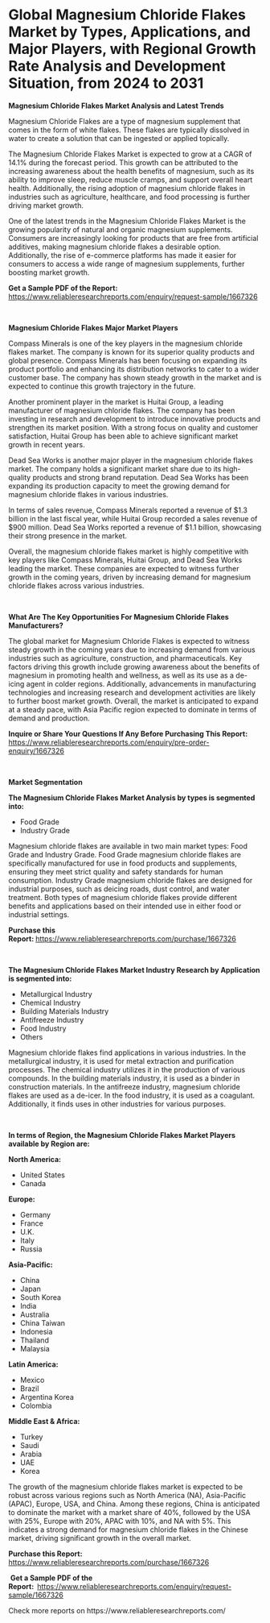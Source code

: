 <p><h1>Global Magnesium Chloride Flakes Market by Types, Applications, and Major Players, with Regional Growth Rate Analysis and Development Situation, from 2024 to 2031</h1></p><p><strong>Magnesium Chloride Flakes Market Analysis and Latest Trends</strong></p>
<p><p>Magnesium Chloride Flakes are a type of magnesium supplement that comes in the form of white flakes. These flakes are typically dissolved in water to create a solution that can be ingested or applied topically.</p><p>The Magnesium Chloride Flakes Market is expected to grow at a CAGR of 14.1% during the forecast period. This growth can be attributed to the increasing awareness about the health benefits of magnesium, such as its ability to improve sleep, reduce muscle cramps, and support overall heart health. Additionally, the rising adoption of magnesium chloride flakes in industries such as agriculture, healthcare, and food processing is further driving market growth.</p><p>One of the latest trends in the Magnesium Chloride Flakes Market is the growing popularity of natural and organic magnesium supplements. Consumers are increasingly looking for products that are free from artificial additives, making magnesium chloride flakes a desirable option. Additionally, the rise of e-commerce platforms has made it easier for consumers to access a wide range of magnesium supplements, further boosting market growth.</p></p>
<p><strong>Get a Sample PDF of the Report:&nbsp;</strong> <a href="https://www.reliableresearchreports.com/enquiry/request-sample/1667326">https://www.reliableresearchreports.com/enquiry/request-sample/1667326</a></p>
<p>&nbsp;</p>
<p><strong>Magnesium Chloride Flakes Major Market Players</strong></p>
<p><p>Compass Minerals is one of the key players in the magnesium chloride flakes market. The company is known for its superior quality products and global presence. Compass Minerals has been focusing on expanding its product portfolio and enhancing its distribution networks to cater to a wider customer base. The company has shown steady growth in the market and is expected to continue this growth trajectory in the future.</p><p>Another prominent player in the market is Huitai Group, a leading manufacturer of magnesium chloride flakes. The company has been investing in research and development to introduce innovative products and strengthen its market position. With a strong focus on quality and customer satisfaction, Huitai Group has been able to achieve significant market growth in recent years.</p><p>Dead Sea Works is another major player in the magnesium chloride flakes market. The company holds a significant market share due to its high-quality products and strong brand reputation. Dead Sea Works has been expanding its production capacity to meet the growing demand for magnesium chloride flakes in various industries.</p><p>In terms of sales revenue, Compass Minerals reported a revenue of $1.3 billion in the last fiscal year, while Huitai Group recorded a sales revenue of $900 million. Dead Sea Works reported a revenue of $1.1 billion, showcasing their strong presence in the market.</p><p>Overall, the magnesium chloride flakes market is highly competitive with key players like Compass Minerals, Huitai Group, and Dead Sea Works leading the market. These companies are expected to witness further growth in the coming years, driven by increasing demand for magnesium chloride flakes across various industries.</p></p>
<p>&nbsp;</p>
<p><strong>What Are The Key Opportunities For Magnesium Chloride Flakes Manufacturers?</strong></p>
<p><p>The global market for Magnesium Chloride Flakes is expected to witness steady growth in the coming years due to increasing demand from various industries such as agriculture, construction, and pharmaceuticals. Key factors driving this growth include growing awareness about the benefits of magnesium in promoting health and wellness, as well as its use as a de-icing agent in colder regions. Additionally, advancements in manufacturing technologies and increasing research and development activities are likely to further boost market growth. Overall, the market is anticipated to expand at a steady pace, with Asia Pacific region expected to dominate in terms of demand and production.</p></p>
<p><strong>Inquire or Share Your Questions If Any Before Purchasing This Report:</strong> <a href="https://www.reliableresearchreports.com/enquiry/pre-order-enquiry/1667326">https://www.reliableresearchreports.com/enquiry/pre-order-enquiry/1667326</a></p>
<p>&nbsp;</p>
<p><strong>Market Segmentation</strong></p>
<p><strong>The Magnesium Chloride Flakes Market Analysis by types is segmented into:</strong></p>
<p><ul><li>Food Grade</li><li>Industry Grade</li></ul></p>
<p><p>Magnesium chloride flakes are available in two main market types: Food Grade and Industry Grade. Food Grade magnesium chloride flakes are specifically manufactured for use in food products and supplements, ensuring they meet strict quality and safety standards for human consumption. Industry Grade magnesium chloride flakes are designed for industrial purposes, such as deicing roads, dust control, and water treatment. Both types of magnesium chloride flakes provide different benefits and applications based on their intended use in either food or industrial settings.</p></p>
<p><strong>Purchase this Report:&nbsp;</strong><a href="https://www.reliableresearchreports.com/purchase/1667326">https://www.reliableresearchreports.com/purchase/1667326</a></p>
<p>&nbsp;</p>
<p><strong>The Magnesium Chloride Flakes Market Industry Research by Application is segmented into:</strong></p>
<p><ul><li>Metallurgical Industry</li><li>Chemical Industry</li><li>Building Materials Industry</li><li>Antifreeze Industry</li><li>Food Industry</li><li>Others</li></ul></p>
<p><p>Magnesium chloride flakes find applications in various industries. In the metallurgical industry, it is used for metal extraction and purification processes. The chemical industry utilizes it in the production of various compounds. In the building materials industry, it is used as a binder in construction materials. In the antifreeze industry, magnesium chloride flakes are used as a de-icer. In the food industry, it is used as a coagulant. Additionally, it finds uses in other industries for various purposes.</p></p>
<p>&nbsp;</p>
<p><strong>In terms of Region, the Magnesium Chloride Flakes Market Players available by Region are:</strong></p>
<p>
    <p> <strong> North America: </strong>
        <ul>
            <li>United States</li>
            <li>Canada</li>
        </ul>
        </p> 
    <p> <strong> Europe: </strong>
        <ul>
            <li>Germany</li>
            <li>France</li>
            <li>U.K.</li>
            <li>Italy</li>
            <li>Russia</li>
        </ul>
        </p> 
    <p> <strong> Asia-Pacific: </strong>
        <ul>
            <li>China</li>
            <li>Japan</li>
            <li>South Korea</li>
            <li>India</li>
            <li>Australia</li>
            <li>China Taiwan</li>
            <li>Indonesia</li>
            <li>Thailand</li>
            <li>Malaysia</li>
        </ul>
        </p> 
    <p> <strong> Latin America: </strong>
        <ul>
            <li>Mexico</li>
            <li>Brazil</li>
            <li>Argentina Korea</li>
            <li>Colombia</li>
        </ul>
        </p> 
    <p> <strong> Middle East & Africa: </strong>
        <ul>
            <li>Turkey</li>
            <li>Saudi</li>
            <li>Arabia</li>
            <li>UAE</li>
            <li>Korea</li>
        </ul>
    </p>
    </p>
<p><p>The growth of the magnesium chloride flakes market is expected to be robust across various regions such as North America (NA), Asia-Pacific (APAC), Europe, USA, and China. Among these regions, China is anticipated to dominate the market with a market share of 40%, followed by the USA with 25%, Europe with 20%, APAC with 10%, and NA with 5%. This indicates a strong demand for magnesium chloride flakes in the Chinese market, driving significant growth in the overall market.</p></p>
<p><strong>Purchase this Report: </strong><a href="https://www.reliableresearchreports.com/purchase/1667326">https://www.reliableresearchreports.com/purchase/1667326</a></p>
<p>&nbsp;<strong>Get a Sample PDF of the Report:&nbsp;&nbsp;</strong><a href="https://www.reliableresearchreports.com/enquiry/request-sample/1667326">https://www.reliableresearchreports.com/enquiry/request-sample/1667326</a></p>
<p><strong></strong></p>
<p>Check more reports on https://www.reliableresearchreports.com/</p>